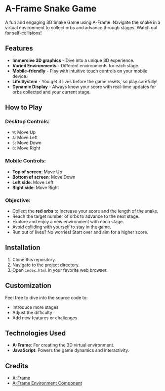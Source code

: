 # A-Frame Snake Game

A fun and engaging 3D Snake Game using A-Frame. Navigate the snake in a virtual environment to collect orbs and advance through stages. Watch out for self-collisions!

## Features

- **Immersive 3D graphics** - Dive into a unique 3D experience.
- **Varied Environments** - Different environments for each stage.
- **Mobile-friendly** - Play with intuitive touch controls on your mobile device.
- **Life System** - You get 3 lives before the game resets, so play carefully!
- **Dynamic Display** - Always know your score with real-time updates for orbs collected and your current stage.

## How to Play

### Desktop Controls:

- `W`: Move Up
- `A`: Move Left
- `S`: Move Down
- `D`: Move Right

### Mobile Controls:

- **Top of screen**: Move Up
- **Bottom of screen**: Move Down
- **Left side**: Move Left
- **Right side**: Move Right

### Objective:

- Collect the **red orbs** to increase your score and the length of the snake.
- Reach the target number of orbs to advance to the next stage.
- Explore and enjoy a new environment with each stage.
- Avoid colliding with yourself to stay in the game.
- Run out of lives? No worries! Start over and aim for a higher score.

## Installation

1. Clone this repository.
2. Navigate to the project directory.
3. Open `index.html` in your favorite web browser.

## Customization

Feel free to dive into the source code to:
- Introduce more stages
- Adjust the difficulty
- Add new features or challenges

## Technologies Used

- **A-Frame**: For creating the 3D virtual environment.
- **JavaScript**: Powers the game dynamics and interactivity.

## Credits

- [A-Frame](https://aframe.io/)
- [A-Frame Environment Component](https://www.npmjs.com/package/aframe-environment-component)


